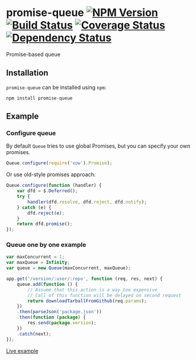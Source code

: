 # promise-queue [![NPM Version](https://badge.fury.io/js/promise-queue.png)](https://npmjs.org/package/promise-queue) [![Build Status](https://travis-ci.org/azproduction/promise-queue.png?branch=master)](https://travis-ci.org/azproduction/promise-queue) [![Coverage Status](https://coveralls.io/repos/azproduction/promise-queue/badge.png?branch=master)](https://coveralls.io/r/azproduction/promise-queue) [![Dependency Status](https://gemnasium.com/azproduction/promise-queue.png)](https://gemnasium.com/azproduction/promise-queue)

Promise-based queue

## Installation

`promise-queue` can be installed using `npm`:

```
npm install promise-queue
```

## Example

### Configure queue

By default `Queue` tries to use global Promises, but you can specify your own promises.

```js
Queue.configure(require('vow').Promise);
```

Or use old-style promises approach:

```js
Queue.configure(function (handler) {
    var dfd = $.Deferred();
    try {
        handler(dfd.resolve, dfd.reject, dfd.notify);
    } catch (e) {
        dfd.reject(e);
    }
    return dfd.promise();
});
```

### Queue one by one example

```js
var maxConcurrent = 1;
var maxQueue = Infinity;
var queue = new Queue(maxConcurrent, maxQueue);

app.get('/version/:user/:repo', function (req, res, next) {
    queue.add(function () {
        // Assume that this action is a way too expensive
        // Call of this function will be delayed on second request
        return downloadTarballFromGithub(req.params);
    })
    .then(parseJson('package.json'))
    .then(function (package) {
        res.send(package.version);
    })
    .catch(next);
});
```

[Live example](http://jsfiddle.net/RVuEU/1/)
